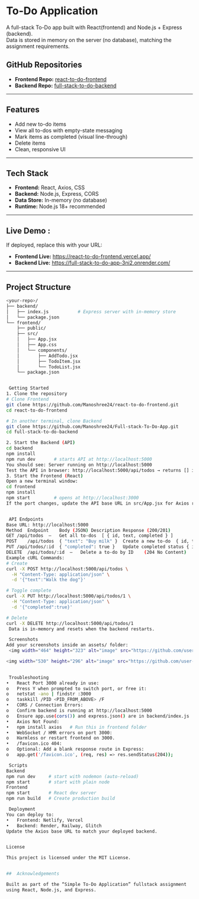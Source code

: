 # To-Do Application

A full-stack To-Do app built with React(frontend) and Node.js + Express (backend).  
Data is stored in memory on the server (no database), matching the assignment requirements.

## GitHub Repositories

- **Frontend Repo:** [react-to-do-frontend](https://github.com/Manoshree24/react-to-do-frontend)  
- **Backend Repo:** [full-stack-to-do-backend](https://github.com/Manoshree24/full-stack-to-do-backend)

---
##  Features

- Add new to-do items  
- View all to-dos with empty-state messaging  
-  Mark items as completed (visual line-through)  
-  Delete items  
- Clean, responsive UI  

---
##  Tech Stack

-  **Frontend:** React, Axios, CSS  
-  **Backend:** Node.js, Express, CORS  
-  **Data Store:** In-memory (no database)  
-  **Runtime:** Node.js 18+ recommended  

---
## Live Demo :

If deployed, replace this with your URL:  
- **Frontend Live:** https://react-to-do-frontend.vercel.app/
- **Backend Live:** https://full-stack-to-do-app-3ni2.onrender.com/

---

## Project Structure

```bash
<your-repo>/
├── backend/
│   ├── index.js           # Express server with in-memory store
│   └── package.json
└── frontend/
    ├── public/
    ├── src/
    │   ├── App.jsx
    │   ├── App.css
    │   └── components/
    │       ├── AddTodo.jsx
    │       ├── TodoItem.jsx
    │       └── TodoList.jsx
    └── package.json


 Getting Started
1. Clone the repository
# Clone Frontend
git clone https://github.com/Manoshree24/react-to-do-frontend.git
cd react-to-do-frontend

# In another terminal, clone Backend
git clone https://github.com/Manoshree24/Full-stack-To-Do-App.git
cd full-stack-to-do-backend

2. Start the Backend (API)
cd backend
npm install
npm run dev       # starts API at http://localhost:5000
You should see: Server running on http://localhost:5000
Test the API in browser: http://localhost:5000/api/todos → returns [] initially.
3. Start the Frontend (React)
Open a new terminal window:
cd frontend
npm install
npm start         # opens at http://localhost:3000 
If the port changes, update the API base URL in src/App.jsx for Axios requests.


 API Endpoints
Base URL: http://localhost:5000
Method	Endpoint	Body (JSON)	Description	Response (200/201)
GET	/api/todos	—	Get all to-dos	[ { id, text, completed } ]
POST	/api/todos	{ "text": "Buy milk" }	Create a new to-do	{ id, text, completed }
PUT	/api/todos/:id	{ "completed": true }	Update completed status	{ id, text, completed }
DELETE	/api/todos/:id	—	Delete a to-do by ID	(204 No Content)
Example cURL Commands:
# Create
curl -X POST http://localhost:5000/api/todos \
  -H "Content-Type: application/json" \
  -d '{"text":"Walk the dog"}'

# Toggle complete
curl -X PUT http://localhost:5000/api/todos/1 \
  -H "Content-Type: application/json" \
  -d '{"completed":true}'

# Delete
curl -X DELETE http://localhost:5000/api/todos/1
 Data is in-memory and resets when the backend restarts.

 Screenshots
Add your screenshots inside an assets/ folder:
 <img width="464" height="323" alt="image" src="https://github.com/user-attachments/assets/b57deb71-3139-47bb-a184-9853d1b18635" />

<img width="530" height="296" alt="image" src="https://github.com/user-attachments/assets/45362490-1d86-4d64-b95b-1a33cf60887b" />

 
 Troubleshooting
•	React Port 3000 already in use:
o	Press Y when prompted to switch port, or free it:
o	netstat -ano | findstr :3000
o	taskkill /PID <PID_FROM_ABOVE> /F
•	CORS / Connection Errors:
o	Confirm backend is running at http://localhost:5000
o	Ensure app.use(cors()) and express.json() are in backend/index.js
•	Axios Not Found:
•	npm install axios   # Run this in frontend folder
•	WebSocket / HMR errors on port 3000:
o	Harmless or restart frontend on 3000.
•	/favicon.ico 404:
o	Optional: Add a blank response route in Express:
o	app.get('/favicon.ico', (req, res) => res.sendStatus(204));

 Scripts
Backend
npm run dev     # start with nodemon (auto-reload)
npm start       # start with plain node
Frontend
npm start       # React dev server
npm run build   # Create production build

 Deployment 
You can deploy to:
•	Frontend: Netlify, Vercel
•	Backend: Render, Railway, Glitch
Update the Axios base URL to match your deployed backend.


License

This project is licensed under the MIT License.


##  Acknowledgements

Built as part of the “Simple To-Do Application” fullstack assignment  
using React, Node.js, and Express.
